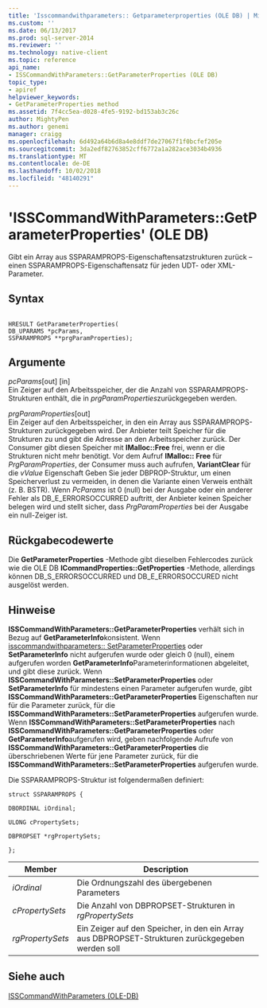 ```yaml
---
title: 'Isscommandwithparameters:: Getparameterproperties (OLE DB) | Microsoft-Dokumentation'
ms.custom: ''
ms.date: 06/13/2017
ms.prod: sql-server-2014
ms.reviewer: ''
ms.technology: native-client
ms.topic: reference
api_name:
- ISSCommandWithParameters::GetParameterProperties (OLE DB)
topic_type:
- apiref
helpviewer_keywords:
- GetParameterProperties method
ms.assetid: 7f4cc5ea-d028-4fe5-9192-bd153ab3c26c
author: MightyPen
ms.author: genemi
manager: craigg
ms.openlocfilehash: 6d492a64b6d8a4e8ddf7de27067f1f0bcfef205e
ms.sourcegitcommit: 3da2edf82763852cff6772a1a282ace3034b4936
ms.translationtype: MT
ms.contentlocale: de-DE
ms.lasthandoff: 10/02/2018
ms.locfileid: "48140291"
---
```

# <a name="isscommandwithparametersgetparameterproperties-ole-db"></a>'ISSCommandWithParameters::GetParameterProperties' (OLE DB)
  Gibt ein Array aus SSPARAMPROPS-Eigenschaftensatzstrukturen zurück – einen SSPARAMPROPS-Eigenschaftensatz für jeden UDT- oder XML-Parameter.  
  
## <a name="syntax"></a>Syntax  
  
```  
  
HRESULT GetParameterProperties(  
DB_UPARAMS *pcParams,  
SSPARAMPROPS **prgParamProperties);  
```  
  
## <a name="arguments"></a>Argumente  
 *pcParams*[out] [in]  
 Ein Zeiger auf den Arbeitsspeicher, der die Anzahl von SSPARAMPROPS-Strukturen enthält, die in *prgParamProperties*zurückgegeben werden.  
  
 *prgParamProperties*[out]  
 Ein Zeiger auf den Arbeitsspeicher, in den ein Array aus SSPARAMPROPS-Strukturen zurückgegeben wird. Der Anbieter teilt Speicher für die Strukturen zu und gibt die Adresse an den Arbeitsspeicher zurück. Der Consumer gibt diesen Speicher mit **IMalloc::Free** frei, wenn er die Strukturen nicht mehr benötigt. Vor dem Aufruf **IMalloc:: Free** für *PrgParamProperties*, der Consumer muss auch aufrufen, **VariantClear** für die *vValue* Eigenschaft Geben Sie jeder DBPROP-Struktur, um einen Speicherverlust zu vermeiden, in denen die Variante einen Verweis enthält (z. B. BSTR). Wenn *PcParams* ist 0 (null) bei der Ausgabe oder ein anderer Fehler als DB_E_ERRORSOCCURRED auftritt, der Anbieter keinen Speicher belegen wird und stellt sicher, dass *PrgParamProperties* bei der Ausgabe ein null-Zeiger ist.  
  
## <a name="return-code-values"></a>Rückgabecodewerte  
 Die **GetParameterProperties** -Methode gibt dieselben Fehlercodes zurück wie die OLE DB **ICommandProperties::GetProperties** -Methode, allerdings können DB_S_ERRORSOCCURRED und DB_E_ERRORSOCCURED nicht ausgelöst werden.  
  
## <a name="remarks"></a>Hinweise  
 **ISSCommandWithParameters::GetParameterProperties** verhält sich in Bezug auf **GetParameterInfo**konsistent. Wenn [isscommandwithparameters:: SetParameterProperties](isscommandwithparameters-setparameterproperties-ole-db.md) oder **SetParameterInfo** nicht aufgerufen wurde oder gleich 0 (null), einem aufgerufen worden **GetParameterInfo**Parameterinformationen abgeleitet, und gibt diese zurück. Wenn **ISSCommandWithParameters::SetParameterProperties** oder **SetParameterInfo** für mindestens einen Parameter aufgerufen wurde, gibt **ISSCommandWithParameters::GetParameterProperties** Eigenschaften nur für die Parameter zurück, für die **ISSCommandWithParameters::SetParameterProperties** aufgerufen wurde. Wenn **ISSCommandWithParameters::SetParameterProperties** nach **ISSCommandWithParameters::GetParameterProperties** oder **GetParameterInfo**aufgerufen wird, geben nachfolgende Aufrufe von **ISSCommandWithParameters::GetParameterProperties** die überschriebenen Werte für jene Parameter zurück, für die **ISSCommandWithParameters::SetParameterProperties** aufgerufen wurde.  
  
 Die SSPARAMPROPS-Struktur ist folgendermaßen definiert:  
  
 `struct SSPARAMPROPS {`  
  
 `DBORDINAL iOrdinal;`  
  
 `ULONG cPropertySets;`  
  
 `DBPROPSET *rgPropertySets;`  
  
 `};`  
  
|Member|Description|  
|------------|-----------------|  
|*iOrdinal*|Die Ordnungszahl des übergebenen Parameters|  
|*cPropertySets*|Die Anzahl von DBPROPSET-Strukturen in *rgPropertySets*|  
|*rgPropertySets*|Ein Zeiger auf den Speicher, in den ein Array aus DBPROPSET-Strukturen zurückgegeben werden soll|  
  
## <a name="see-also"></a>Siehe auch  
 [ISSCommandWithParameters &#40;OLE-DB&#41;](isscommandwithparameters-ole-db.md)  
  
  
